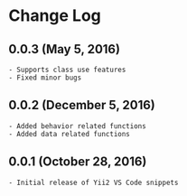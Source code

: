 # Change Log

## 0.0.3 (May 5, 2016)
	- Supports class use features
	- Fixed minor bugs

## 0.0.2 (December 5, 2016)
	- Added behavior related functions
	- Added data related functions

## 0.0.1 (October 28, 2016)
	- Initial release of Yii2 VS Code snippets
